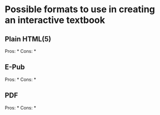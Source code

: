 # Possible formats to use in creating an interactive textbook


## Plain HTML(5)

Pros:
* 
Cons:
* 

## E-Pub

Pros:
* 
Cons:
* 

## PDF

Pros:
* 
Cons:
* 
